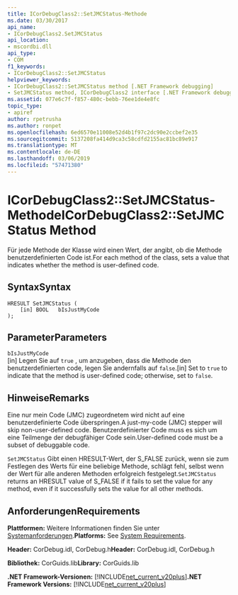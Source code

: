 ```yaml
---
title: ICorDebugClass2::SetJMCStatus-Methode
ms.date: 03/30/2017
api_name:
- ICorDebugClass2.SetJMCStatus
api_location:
- mscordbi.dll
api_type:
- COM
f1_keywords:
- ICorDebugClass2::SetJMCStatus
helpviewer_keywords:
- ICorDebugClass2::SetJMCStatus method [.NET Framework debugging]
- SetJMCStatus method, ICorDebugClass2 interface [.NET Framework debugging]
ms.assetid: 077e6c7f-f857-480c-bebb-76ee1de4e8fc
topic_type:
- apiref
author: rpetrusha
ms.author: ronpet
ms.openlocfilehash: 6ed6570e11008e52d4b1f97c2dc90e2ccbef2e35
ms.sourcegitcommit: 5137208fa414d9ca3c58cdfd2155ac81bc89e917
ms.translationtype: MT
ms.contentlocale: de-DE
ms.lasthandoff: 03/06/2019
ms.locfileid: "57471380"
---
```

# <a name="icordebugclass2setjmcstatus-method"></a><span data-ttu-id="11d31-102">ICorDebugClass2::SetJMCStatus-Methode</span><span class="sxs-lookup"><span data-stu-id="11d31-102">ICorDebugClass2::SetJMCStatus Method</span></span>
<span data-ttu-id="11d31-103">Für jede Methode der Klasse wird einen Wert, der angibt, ob die Methode benutzerdefinierten Code ist.</span><span class="sxs-lookup"><span data-stu-id="11d31-103">For each method of the class, sets a value that indicates whether the method is user-defined code.</span></span>  
  
## <a name="syntax"></a><span data-ttu-id="11d31-104">Syntax</span><span class="sxs-lookup"><span data-stu-id="11d31-104">Syntax</span></span>  
  
```  
HRESULT SetJMCStatus (  
    [in] BOOL   bIsJustMyCode  
);  
```  
  
## <a name="parameters"></a><span data-ttu-id="11d31-105">Parameter</span><span class="sxs-lookup"><span data-stu-id="11d31-105">Parameters</span></span>  
 `bIsJustMyCode`  
 <span data-ttu-id="11d31-106">[in] Legen Sie auf `true` , um anzugeben, dass die Methode den benutzerdefinierten code, legen Sie andernfalls auf `false`.</span><span class="sxs-lookup"><span data-stu-id="11d31-106">[in] Set to `true` to indicate that the method is user-defined code; otherwise, set to `false`.</span></span>  
  
## <a name="remarks"></a><span data-ttu-id="11d31-107">Hinweise</span><span class="sxs-lookup"><span data-stu-id="11d31-107">Remarks</span></span>  
 <span data-ttu-id="11d31-108">Eine nur mein Code (JMC) zugeordnetem wird nicht auf eine benutzerdefinierte Code überspringen.</span><span class="sxs-lookup"><span data-stu-id="11d31-108">A just-my-code (JMC) stepper will skip non-user-defined code.</span></span> <span data-ttu-id="11d31-109">Benutzerdefinierter Code muss es sich um eine Teilmenge der debugfähiger Code sein.</span><span class="sxs-lookup"><span data-stu-id="11d31-109">User-defined code must be a subset of debuggable code.</span></span>  
  
 <span data-ttu-id="11d31-110">`SetJMCStatus` Gibt einen HRESULT-Wert, der S_FALSE zurück, wenn sie zum Festlegen des Werts für eine beliebige Methode, schlägt fehl, selbst wenn der Wert für alle anderen Methoden erfolgreich festgelegt.</span><span class="sxs-lookup"><span data-stu-id="11d31-110">`SetJMCStatus` returns an HRESULT value of S_FALSE if it fails to set the value for any method, even if it successfully sets the value for all other methods.</span></span>  
  
## <a name="requirements"></a><span data-ttu-id="11d31-111">Anforderungen</span><span class="sxs-lookup"><span data-stu-id="11d31-111">Requirements</span></span>  
 <span data-ttu-id="11d31-112">**Plattformen:** Weitere Informationen finden Sie unter [Systemanforderungen](../../../../docs/framework/get-started/system-requirements.md).</span><span class="sxs-lookup"><span data-stu-id="11d31-112">**Platforms:** See [System Requirements](../../../../docs/framework/get-started/system-requirements.md).</span></span>  
  
 <span data-ttu-id="11d31-113">**Header:** CorDebug.idl, CorDebug.h</span><span class="sxs-lookup"><span data-stu-id="11d31-113">**Header:** CorDebug.idl, CorDebug.h</span></span>  
  
 <span data-ttu-id="11d31-114">**Bibliothek:** CorGuids.lib</span><span class="sxs-lookup"><span data-stu-id="11d31-114">**Library:** CorGuids.lib</span></span>  
  
 <span data-ttu-id="11d31-115">**.NET Framework-Versionen:** [!INCLUDE[net_current_v20plus](../../../../includes/net-current-v20plus-md.md)]</span><span class="sxs-lookup"><span data-stu-id="11d31-115">**.NET Framework Versions:** [!INCLUDE[net_current_v20plus](../../../../includes/net-current-v20plus-md.md)]</span></span>
